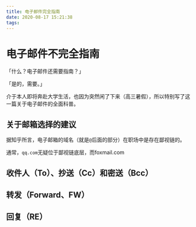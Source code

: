 ```yaml
---
title: 电子邮件完全指南
date: 2020-08-17 15:21:38
tags:
---
```


# 电子邮件不完全指南

「什么？电子邮件还需要指南？」

「是的，需要。」

<!--more-->

介于本人即将奔赴大学生活，也因为突然闲了下来（高三暑假），所以特别写了这一篇关于电子邮件的全面科普。

## 关于邮箱选择的建议

据知乎所言，电子邮箱的域名（就是`@`后面的部分）在职场中是存在鄙视链的。

通常，`qq.com`无疑位于鄙视链底层，而foxmail.com

## 收件人（To）、抄送（Cc）和密送（Bcc）

## 转发（Forward、FW）

## 回复（RE）
